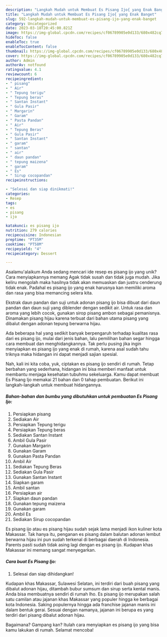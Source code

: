 ```yaml
---
description: "Langkah Mudah untuk Membuat Es Pisang Ijo{ yang Enak Banget"
title: "Langkah Mudah untuk Membuat Es Pisang Ijo{ yang Enak Banget"
slug: 592-langkah-mudah-untuk-membuat-es-pisang-ijo-yang-enak-banget
category: Uncategorized
date: 2023-03-18T20:45:00.821Z
image: https://img-global.cpcdn.com/recipes/cf06789905e0d133/680x482cq70/es-pisang-ijo-foto-resep-utama.jpg
hideToc: false
enableToc: true
enableTocContent: false
thumbnail: https://img-global.cpcdn.com/recipes/cf06789905e0d133/680x482cq70/es-pisang-ijo-foto-resep-utama.jpg
cover: https://img-global.cpcdn.com/recipes/cf06789905e0d133/680x482cq70/es-pisang-ijo-foto-resep-utama.jpg
author: Admin
authorAv: notfound
ratingvalue: 4.1
reviewcount: 6
recipeingredient:
- " pisang"
- " Air"
- " Tepung terigu"
- " Tepung beras"
- " Santan Instant"
- " Gula Pasir"
- " Margarin"
- " Garam"
- " Pasta Pandan"
- " Air"
- " Tepung Beras"
- " Gula Pasir"
- " Santan Instant"
- " garam"
- " santan"
- " air"
- " daun pandan"
- " tepung maizena"
- " garam"
- " Es"
- " Sirup cocopandan"
recipeinstructions:

- "Selesai dan siap dinikmati!"
categories:
- Resep
tags:
- es
- pisang
- ijo

katakunci: es pisang ijo 
nutrition: 279 calories
recipecuisine: Indonesian
preptime: "PT35M"
cooktime: "PT58M"
recipeyield: "4"
recipecategory: Dessert

---
```



Asalamu'alaikum Anda sedang mencari ide resep es pisang ijo yang unik? Cara menyiapkannya memang Agak tidak susah dan tidak juga mudah. Jika keliru mengolah maka hasilnya tidak akan memuaskan dan justru cenderung tidak enak. Padahal es pisang ijo yang enak harusnya kan memiliki aroma dan rasa yang bisa memancing selera kita.


Ekstrak daun pandan dan suji untuk adonan pisang ijo bisa dibuat dari daun pandan dan daun suji yang diblender dengan sedikit air. Untuk rasa dan aroma yang lebih cocok, gunakan sirop pisang ambon sebagai pemanisnya. Dinamakan pisang hijau karena terbuat dari bahan utama pisang yang dibalut dengan adonan tepung berwarna hijau.

Ada beberapa hal yang sedikit banyak berpengaruh terhadap kualitas rasa dari es pisang ijo, mulai dari jenis bahan, lalu pemilihan bahan segar hingga cara membuat dan menghidangkannya. Tak perlu pusing jika ingin menyiapkan es pisang ijo yang enak di rumah, karena asal sudah tahu triknya maka hidangan ini dapat menjadi sajian spesial.


Nah, kali ini kita coba, yuk, ciptakan es pisang ijo sendiri di rumah. Tetap berbahan yang sederhana, hidangan ini bisa memberi manfaat untuk membantu menjaga kesehatan tubuhmu sekeluarga. Kamu dapat membuat Es Pisang Ijo memakai 21 bahan dan 0 tahap pembuatan. Berikut ini langkah-langkah untuk membuat hidangannya.

<!--inarticleads1-->

##### Bahan-bahan dan bumbu yang dibutuhkan untuk pembuatan Es Pisang Ijo:

1. Persiapkan  pisang
1. Sediakan  Air
1. Persiapkan  Tepung terigu
1. Persiapkan  Tepung beras
1. Sediakan  Santan Instant
1. Ambil  Gula Pasir
1. Gunakan  Margarin
1. Gunakan  Garam
1. Gunakan  Pasta Pandan
1. Ambil  Air
1. Sediakan  Tepung Beras
1. Sediakan  Gula Pasir
1. Gunakan  Santan Instant
1. Siapkan  garam
1. Ambil  santan
1. Persiapkan  air
1. Siapkan  daun pandan
1. Gunakan  tepung maizena
1. Gunakan  garam
1. Ambil  Es
1. Sediakan  Sirup cocopandan


Es pisang ijo atau es pisang hijau sudah sejak lama menjadi ikon kuliner kota Makassar. Tak hanya itu, penganan es pisang dalam balutan adonan lembut berwarna hijau ini pun sudah terkenal di berbagai daerah di Indonesia. Parents pasti sudah tidak asing lagi dengan es pisang ijo. Kudapan khas Makassar ini memang sangat menyegarkan. 

<!--inarticleads2-->

##### Cara buat Es Pisang Ijo:


1. Selesai dan siap dihidangkan!

Kudapan khas Makassar, Sulawesi Selatan, ini terdiri dari buah pisang yang dibalut adonan hijau, ditambah bubur sumsum dan sirup serta kental manis. Anda bisa membuatnya sendiri di rumah lho. Es pisang ijo merupakan salah satu camilan atau jajanan khas Makassar yang populer hingga ke berbagai kota Indonesia. Saking populernya hingga ada franchise jajanan manis ini dalam bentuk gerai. Sesuai dengan namanya, jajanan ini berupa es yang terdiri dari pisang dibalut adonan hijau. 

Bagaimana? Gampang kan? Itulah cara menyiapkan es pisang ijo yang bisa kamu lakukan di rumah. Selamat mencoba!
